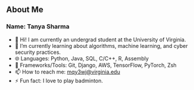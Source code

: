 ## About Me 

### Name: Tanya Sharma

- 👋 Hi! I am currently an undergrad student at the University of Virginia. 
- 🌱 I’m currently learning about algorithms, machine learning, and cyber security practices.
- 🌐 Languages: Python, Java, SQL, C/C++, R, Assembly
- 🔧 Frameworks/Tools: Git, Django, AWS, TensorFlow, PyTorch, Zsh
- 📫 How to reach me: mqy3wj@virginia.edu
- ⚡ Fun fact: I love to play badminton.

